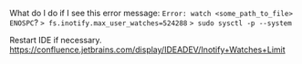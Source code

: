 What do I do if I see this error message: `Error: watch <some_path_to_file> ENOSPC`?
`> fs.inotify.max_user_watches=524288`
`> sudo sysctl -p --system`

Restart IDE if necessary.
https://confluence.jetbrains.com/display/IDEADEV/Inotify+Watches+Limit
